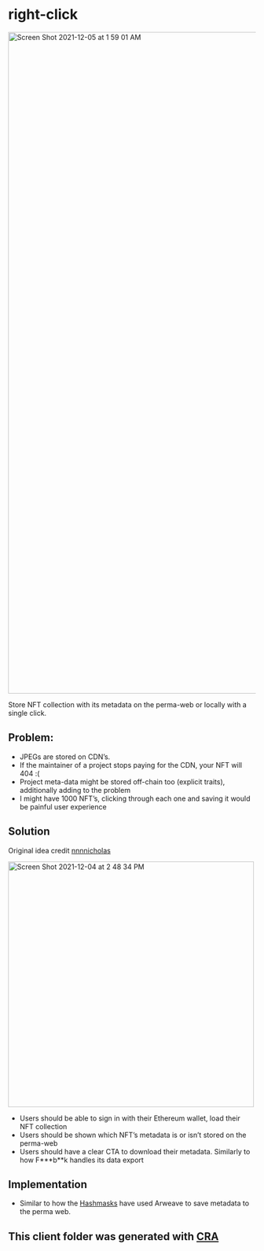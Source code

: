 # right-click

<img width="1347" alt="Screen Shot 2021-12-05 at 1 59 01 AM" src="https://user-images.githubusercontent.com/2502947/144736993-26371282-4178-4982-a48c-76fea0c0482f.png">

Store NFT collection with its metadata on the perma-web or locally with a single click.

## Problem:

- JPEGs are stored on CDN’s.
- If the maintainer of a project stops paying for the CDN, your NFT will 404 :(
- Project meta-data might be stored off-chain too (explicit traits), additionally adding to the problem
- I might have 1000 NFT’s, clicking through each one and saving it would be painful user experience

## Solution

Original idea credit [nnnnicholas](https://twitter.com/nnnnicholas)

<img width="500" alt="Screen Shot 2021-12-04 at 2 48 34 PM" src="https://user-images.githubusercontent.com/2502947/144722722-b073deca-5951-4713-8014-4c9dc6b5966e.png">

- Users should be able to sign in with their Ethereum wallet, load their NFT collection
- Users should be shown which NFT’s metadata is or isn’t stored on the perma-web
- Users should have a clear CTA to download their metadata. Similarly to how F**\*b**k handles its data export

## Implementation

- Similar to how the [Hashmasks](https://thehashmasks.medium.com/on-permanence-of-the-hashmasks-artwork-50abd16baa55) have used Arweave to save metadata to the perma web.

## This client folder was generated with [CRA](https://github.com/facebook/create-react-app)
